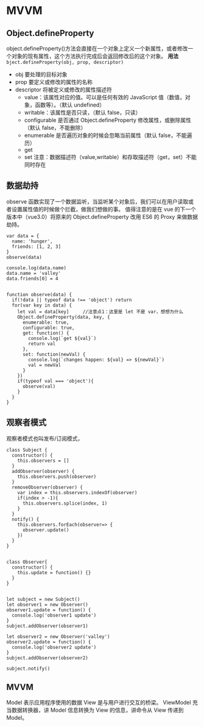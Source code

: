 # MVVM

## Object.defineProperty

object.defineProperty()方法会直接在一个对象上定义一个新属性，或者修改一个对象的现有属性，这个方法执行完成后会返回修改后的这个对象。
**用法**
`bject.defineProperty(obj, prop, descriptor)`

- obj 要处理的目标对象
- prop 要定义或修改的属性的名称
- descriptor 将被定义或修改的属性描述符
  - value：该属性对应的值。可以是任何有效的 JavaScript 值（数值，对象，函数等）。（默认 undefined）
  - writable：该属性是否只读，（默认 false，只读）
  - configurable 是否通过 Object.defineProperty 修改属性，或删除属性（默认 false，不能删除）
  - enumerable 是否遍历对象的时候会忽略当前属性（默认 false，不能遍历）
  - get
  - set
    注意：数据描述符（value,writable）和存取描述符（get，set）不能同时存在

## 数据劫持

observe 函数实现了一个数据监听，当监听某个对象后，我们可以在用户读取或者设置属性值的时候做个拦截，做我们想做的事。
值得注意的是在 vue 的下一个版本中（vue3.0）将原来的 Object.defineProperty 改用 ES6 的 Proxy 来做数据劫持。

```
var data = {
  name: 'hunger',
  friends: [1, 2, 3]
}
observe(data)

console.log(data.name)
data.name = 'valley'
data.friends[0] = 4


function observe(data) {
  if(!data || typeof data !== 'object') return
  for(var key in data) {
    let val = data[key]     //注意点1：这里是 let 不是 var，想想为什么
    Object.defineProperty(data, key, {
      enumerable: true,
      configurable: true,
      get: function() {
        console.log(`get ${val}`)
        return val
      },
      set: function(newVal) {
        console.log(`changes happen: ${val} => ${newVal}`)
        val = newVal
      }
    })
    if(typeof val === 'object'){
      observe(val)
    }
  }
}
```

## 观察者模式
观察者模式也叫发布/订阅模式，
```
class Subject {
  constructor() {
    this.observers = []
  }
  addObserver(observer) {
    this.observers.push(observer)
  }
  removeObserver(observer) {
    var index = this.observers.indexOf(observer)
    if(index > -1){
      this.observers.splice(index, 1)
    }
  }
  notify() {
    this.observers.forEach(observer=> {
      observer.update()
    })
  }
}


class Observer{
  constructor() {
    this.update = function() {}
  }
}


let subject = new Subject()
let observer1 = new Observer()
observer1.update = function() {
  console.log('observer1 update')
}
subject.addObserver(observer1)

let observer2 = new Observer('valley')
observer2.update = function() {
  console.log('observer2 update')
}
subject.addObserver(observer2)

subject.notify()
```
## MVVM
Model 表示应用程序使用的数据
View 是与用户进行交互的桥梁。
ViewModel 充当数据转换器，讲 Model 信息转换为 View 的信息，讲命令从 View 传递到 Model。
```

```
